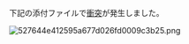 下記の添付ファイルで[衝突](https://joplinapp.org/conflict/)が発生しました。

![527644e412595a677d026fd0009c3b25.png](:/bab9a30bcc50444fbd7382c3b097ebf9)